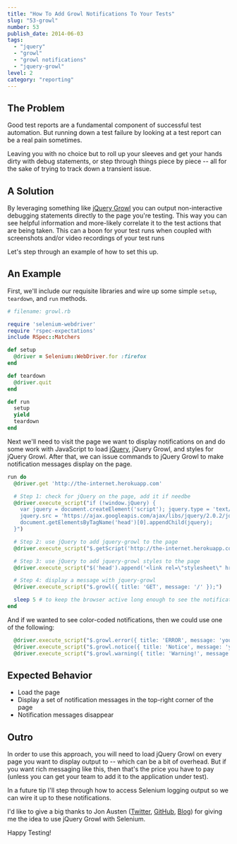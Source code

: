 ```yaml
---
title: "How To Add Growl Notifications To Your Tests"
slug: "53-growl"
number: 53
publish_date: 2014-06-03
tags:
  - "jquery"
  - "growl"
  - "growl notifications"
  - "jquery-growl"
level: 2
category: "reporting"
---
```


## The Problem

Good test reports are a fundamental component of successful test automation. But running down a test failure by looking at a test report can be a real pain sometimes.

Leaving you with no choice but to roll up your sleeves and get your hands dirty with debug statements, or step through things piece by piece -- all for the sake of trying to track down a transient issue.

## A Solution

By leveraging something like [jQuery Growl](http://ksylvest.github.io/jquery-growl/) you can output non-interactive debugging statements directly to the page you're testing. This way you can see helpful information and more-likely correlate it to the test actions that are being taken. This can a boon for your test runs when coupled with screenshots and/or video recordings of your test runs 

Let's step through an example of how to set this up.

## An Example

First, we'll include our requisite libraries and wire up some simple `setup`, `teardown`, and `run` methods.

```ruby
# filename: growl.rb

require 'selenium-webdriver'
require 'rspec-expectations'
include RSpec::Matchers

def setup
  @driver = Selenium::WebDriver.for :firefox
end

def teardown
  @driver.quit
end

def run
  setup
  yield
  teardown
end
```

Next we'll need to visit the page we want to display notifications on and do some work with JavaScript to load [jQuery](http://jquery.com/), jQuery Growl, and styles for jQuery Growl. After that, we can issue commands to jQuery Growl to make notification messages display on the page.

```ruby
run do
  @driver.get 'http://the-internet.herokuapp.com'

  # Step 1: check for jQuery on the page, add it if needbe
  @driver.execute_script("if (!window.jQuery) {
    var jquery = document.createElement('script'); jquery.type = 'text/javascript';
    jquery.src = 'https://ajax.googleapis.com/ajax/libs/jquery/2.0.2/jquery.min.js';
    document.getElementsByTagName('head')[0].appendChild(jquery);
  }")

  # Step 2: use jQuery to add jquery-growl to the page
  @driver.execute_script("$.getScript('http://the-internet.herokuapp.com/js/vendor/jquery.growl.js')")

  # Step 3: use jQuery to add jquery-growl styles to the page
  @driver.execute_script("$('head').append('<link rel=\"stylesheet\" href=\"http://the-internet.herokuapp.com/css/jquery.growl.css\" type=\"text/css\" />');")

  # Step 4: display a message with jquery-growl
  @driver.execute_script("$.growl({ title: 'GET', message: '/' });")

  sleep 5 # to keep the browser active long enough to see the notifications
end
```

And if we wanted to see color-coded notifications, then we could use one of the following:

```ruby
  @driver.execute_script("$.growl.error({ title: 'ERROR', message: 'your error message goes here' });")
  @driver.execute_script("$.growl.notice({ title: 'Notice', message: 'your notice message goes here' });")
  @driver.execute_script("$.growl.warning({ title: 'Warning!', message: 'your warning message goes here' });")
```

## Expected Behavior

+ Load the page
+ Display a set of notification messages in the top-right corner of the page
+ Notification messages disappear

## Outro

In order to use this approach, you will need to load jQuery Growl on every page you want to display output to -- which can be a bit of overhead. But if you want rich messaging like this, then that's the price you have to pay (unless you can get your team to add it to the application under test).

In a future tip I'll step through how to access Selenium logging output so we can wire it up to these notifications.

I'd like to give a big thanks to Jon Austen ([Twitter](https://twitter.com/austenjt), [GitHub](https://github.com/djangofan), [Blog](http://jonausten.info/)) for giving me the idea to use jQuery Growl with Selenium.

Happy Testing!
